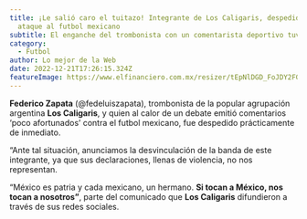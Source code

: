 ```yaml
---
title: ¡Le salió caro el tuitazo! Integrante de Los Caligaris, despedido por
  ataque al futbol mexicano
subtitle: El enganche del trombonista con un comentarista deportivo tuvo consecuencias...
category:
  - Futbol
author: Lo mejor de la Web
date: 2022-12-21T17:26:15.324Z
featureImage: https://www.elfinanciero.com.mx/resizer/tEpNlDGD_FoJDY2FG2WJ7_fE85s=/800x0/filters:format(jpg):quality(70):focal(513x64:523x74)/cloudfront-us-east-1.images.arcpublishing.com/elfinanciero/WV2XYH4LDVFVLN7AP3SMZFPMLI.jpg
---
```

<!--StartFragment-->

**Federico Zapata** (@fedeluiszapata), trombonista de la popular agrupación argentina **Los Caligaris**, y quien al calor de un debate emitió comentarios ‘poco afortunados’ contra el futbol mexicano, fue despedido prácticamente de inmediato.

“Ante tal situación, anunciamos la desvinculación de la banda de este integrante, ya que sus declaraciones, llenas de violencia, no nos representan.

<!--EndFragment-->

<!--StartFragment-->

“México es patria y cada mexicano, un hermano. **Si tocan a México, nos tocan a nosotros”**, parte del comunicado que **Los Caligaris** difundieron a través de sus redes sociales.



<!--EndFragment-->